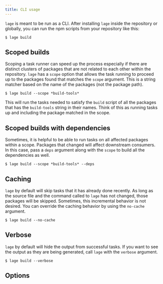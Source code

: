 ```yaml
---
title: CLI usage
---
```


`lage` is meant to be run as a CLI. After installing `lage` inside the repository or globally, you can run the npm scripts from your repository like this:

```
$ lage build
```

## Scoped builds

Scoping a task runner can speed up the process especially if there are distinct clusters of packages that are not related to each other within the repository. `lage` has a `scope` option that allows the task running to proceed up to the packages found that matches the `scope` argument. This is a string matcher based on the name of the packages (not the package path).

```
$ lage build --scope *build-tools*
```

This will run the tasks needed to satisfy the `build` script of all the packages that has the `build-tools` string in their names. Think of this as running tasks up and including the package matched in the scope.

## Scoped builds with dependencies

Sometimes, it is helpful to be able to run tasks on all affected packages within a scope. Packages that changed will affect downstream consumers. In this case, pass a `deps` argument along with the `scope` to build all the dependencies as well.

```
$ lage build --scope *build-tools* --deps
```

## Caching

`lage` by default will skip tasks that it has already done recently. As long as the source file and the command called to `lage` has not changed, those packages will be skipped. Sometimes, this incremental behavior is not desired. You can override the caching behavior by using the `no-cache` argument.

```
$ lage build --no-cache
```

## Verbose

`lage` by default will hide the output from successful tasks. If you want to see the output as they are being generated, call `lage` with the `verbose` argument.

```
$ lage build --verbose
```

## Options
